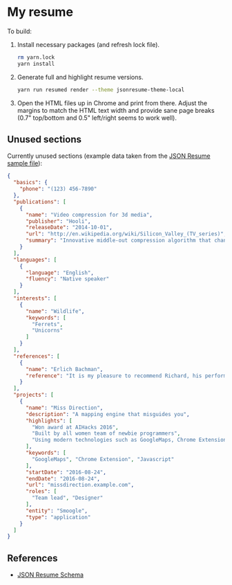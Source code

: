 # My resume

To build:

1. Install necessary packages (and refresh lock file).

   ```bash
   rm yarn.lock
   yarn install
   ```

2. Generate full and highlight resume versions.

   ```bash
   yarn run resumed render --theme jsonresume-theme-local
   ```

3. Open the HTML files up in Chrome and print from there. Adjust the margins to match the HTML text width and provide sane page breaks (0.7" top/bottom and 0.5" left/right seems to work well).

## Unused sections

Currently unused sections (example data taken from the [JSON Resume sample file](https://github.com/jsonresume/resume-schema/blob/master/sample.resume.json)):

```json
{
  "basics": {
    "phone": "(123) 456-7890"
  },
  "publications": [
    {
      "name": "Video compression for 3d media",
      "publisher": "Hooli",
      "releaseDate": "2014-10-01",
      "url": "http://en.wikipedia.org/wiki/Silicon_Valley_(TV_series)",
      "summary": "Innovative middle-out compression algorithm that changes the way we store data."
    }
  ],
  "languages": [
    {
      "language": "English",
      "fluency": "Native speaker"
    }
  ],
  "interests": [
    {
      "name": "Wildlife",
      "keywords": [
        "Ferrets",
        "Unicorns"
      ]
    }
  ],
  "references": [
    {
      "name": "Erlich Bachman",
      "reference": "It is my pleasure to recommend Richard, his performance working as a consultant for Main St. Company proved that he will be a valuable addition to any company."
    }
  ],
  "projects": [
    {
      "name": "Miss Direction",
      "description": "A mapping engine that misguides you",
      "highlights": [
        "Won award at AIHacks 2016",
        "Built by all women team of newbie programmers",
        "Using modern technologies such as GoogleMaps, Chrome Extension and Javascript"
      ],
      "keywords": [
        "GoogleMaps", "Chrome Extension", "Javascript"
      ],
      "startDate": "2016-08-24",
      "endDate": "2016-08-24",
      "url": "missdirection.example.com",
      "roles": [
        "Team lead", "Designer"
      ],
      "entity": "Smoogle",
      "type": "application"
    }
  ]
}
```

## References

- [JSON Resume Schema](https://github.com/jsonresume/resume-schema)
